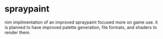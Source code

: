 # spraypaint
nim implimentation of an improved spraypaint focused more on game use. it is planned to have improved palette generation, file formats, and shaders to render them.
